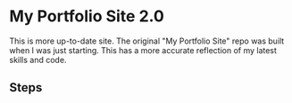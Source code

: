 # My Portfolio Site 2.0

This is more up-to-date site. The original "My Portfolio Site" repo was built when I was just starting. This has a more accurate reflection of my latest skills and code.

## Steps



